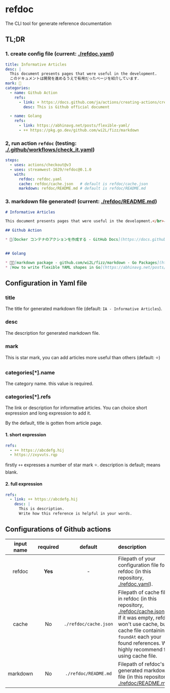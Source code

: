 # refdoc
The CLI tool for generate reference documentation

## TL;DR
### 1. create config file (current: [./refdoc.yaml])
```yaml
title: Informative Articles
desc: |
  This document presents pages that were useful in the development.
  このドキュメントは開発を進めるうえで有用だったページを紹介しています．
mark: 🥰
categories:
  - name: Github Action
    refs:
      - link: + https://docs.github.com/ja/actions/creating-actions/creating-a-docker-container-action
        desc: This is Github official document

  - name: Golang
    refs:
      - link: https://abhinavg.net/posts/flexible-yaml/
      - ++ https://pkg.go.dev/github.com/wi2L/fizz/markdown
```

### 2, run action `refdoc` (testing: [./.github/workflows/check_it.yaml])
```yaml
steps:
  - uses: actions/checkout@v3
  - uses: streamwest-1629/refdoc@0.1.0
    with:
      refdoc: refdoc.yaml
      cache: refdoc/cache.json   # default is refdoc/cache.json
      markdown: refdoc/README.md # default is refdoc/README.md
```
### 3. markdown file generated! (current: [./refdoc/README.md])
```md
# Informative Articles

This document presents pages that were useful in the development.</br>このドキュメントは開発を進めるうえで有用だったページを紹介しています．</br>

## Github Action

* 🥰[Docker コンテナのアクションを作成する - GitHub Docs](https://docs.github.com/ja/actions/creating-actions/creating-a-docker-container-action)</br>This is Github official document

   
## Golang

* 🥰🥰[markdown package - github.com/wi2L/fizz/markdown - Go Packages](https://pkg.go.dev/github.com/wi2L/fizz/markdown)</br>
* [How to write flexible YAML shapes in Go](https://abhinavg.net/posts/flexible-yaml/)</br>
```

## Configuration in Yaml file
### title
The title for generated markdown file (default: `IA - Informative Articles`).

### desc
The description for generated markdown file.

### mark
This is star mark, you can add articles more useful than others (default: ⭐)

### categories[*].name
The category name. this value is required.

### categories[*].refs
The link or description for informative articles. You can choice short expression and long expression to add it.

By the default, title is gotten from article page.

#### 1. short expression
```yaml
refs:
  - ++ https://abcdefg.hij
  - https://zxyvuts.rqp
```

firstly `++` expresses a number of star mark ⭐. description is default; means blank.

#### 2. full expression
```yaml
refs:
  - link: ++ https://abcdefg.hij
    desc: |
      This is description. 
      Write how this reference is helpful in your words.
```

## Configurations of Github actions
| input name | required | default | description
| :--: | :--: | :--: | :---
| refdoc | **Yes** | - | Filepath of your configuration file for refdoc (in this repository, [./refdoc.yaml]).
| cache | No | `./refdoc/cache.json` | Filepath of cache file in refdoc (in this repository, [./refdoc/cache.json]).</br>If it was empty, refdoc won't use cache, but cache file containing `foundAt` each your found references. We highly recommend for using cache file.
| markdown | No | `./refdoc/README.md` | Filepath of refdoc's generated markdown file (in this repository, [./refdoc/README.md]).

[./refdoc.yaml]: ./refdoc.yaml
[./.github/workflows/check_it.yaml]: ./.github/workflows/check_it.yaml#L16-L19
[./refdoc/README.md]: ./refdoc/README.md
[./refdoc/cache.json]: ./refdoc/cache.json
